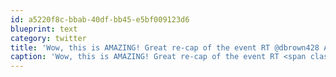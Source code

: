 ```yaml
---
id: a5220f8c-bbab-40df-bb45-e5bf009123d6
blueprint: text
category: twitter
title: 'Wow, this is AMAZING! Great re-cap of the event RT @dbrown428 A few photos and tweets from this weekend... mementolocket.com/timeline #SWOkanagan'
caption: 'Wow, this is AMAZING! Great re-cap of the event RT <span class="username username_linked">@<a href="https://twitter.com/dbrown428" title="Danica Brown">dbrown428</a></span> A few photos and tweets from this weekend... <a href="http://mementolocket.com/timeline" title="http://mementolocket.com/timeline" class="link link_untco">mementolocket.com/timeline</a> <span class="hashtag hashtag_local">#<a href="http://tweettemp.darylchymko.ca/?tag=swokanagan">SWOkanagan</a>'
---
```

